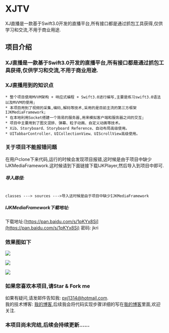 # XJTV
XJ直播是一款基于Swift3.0开发的直播平台,所有接口都是通过抓包工具获得,仅供学习和交流,不用于商业用途.

## 项目介绍
### XJ直播是一款基于Swift3.0开发的直播平台,所有接口都是通过抓包工具获得,仅供学习和交流,不用于商业用途.
### XJ直播用到的知识点
```
* 整个项目使用MVVM架构 + 响应式编程 + Swift3.0进行编写,主要是练习swift3.0语法以及MVVM的使用;
* 本项目用到了视频的采集,编码,解码等技术,采用的是目前主流的第三方框架IJKMediaFramework;
* 在本地利用Socket搭建一个简易的服务器,用来模拟客户端和服务器之间的交互;
* 项目中主要用到了图文混排、弹幕、粒子动画、自定义动画等技术。
* Xib、Storyboard、Storyboard Reference、自动布局高级使用。
* UITabbarController、UICollectionView、UIScrollView高级使用。
```

### 关于项目不能报错问题

在用户clone下来代码,运行的时候会发现项目报错,这时候是由于项目中缺少IJKMediaFramework.这时候请到下面链接下载IJKPlayer,然后导入到项目中即可.
##### 导入路径:
```

classes ---> sources --->导入这时候是由于项目中缺少IJKMediaFramework
```
##### IJKMediaFramework下载地址:

下载地址:[https://pan.baidu.com/s/1pKYx8Sj](https://pan.baidu.com/s/1pKYx8Sj) 密码: jkri

### 效果图如下

![](https://github.com/Paulpang/XJTV/blob/master/效果图1.gif) 

![](https://github.com/Paulpang/XJTV/blob/master/效果图2.gif) 

![](https://github.com/Paulpang/XJTV/blob/master/效果图3.gif) 


### 如果您喜欢本项目,请Star & Fork me

如果有疑问,请发邮件告知我: pxj1314@hotmail.com.
<br>
我的技术博客: [我的博客](https://Paulpang.github.io),后续我会将代码实现步骤详细的写在[我的博客](https://Paulpang.github.io)里面,欢迎关注.
<br>
### 本项目尚未完结,后续会持续更新......

